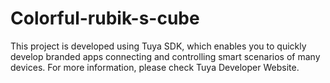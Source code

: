 # Colorful-rubik-s-cube
This project is developed using Tuya SDK, which enables you to quickly develop branded apps connecting and controlling smart scenarios of many devices.
For more information, please check Tuya Developer Website.
